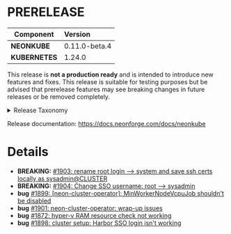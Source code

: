 # PRERELEASE

| Component       | Version                |
| --------------- | :--------------------- |
| **NEONKUBE**    | 0.11.0-beta.4    |
| **KUBERNETES**  | 1.24.0  |

This release is **not a production ready** and is intended to introduce new features and fixes.  This release is suitable for testing purposes but be advised that prerelease  features may see breaking changes in future releases or be removed completely.

<details>
<summary>Release Taxonomy</summary>

| Release Type | Usage                   | Description                                                                        |
| :----------: | :---------------------: | :--------------------------------------------------------------------------------- |
| **ALPHA**    | private&nbsp;testing    | Used internally and potentially provided to specific users for testing purposes    |
| **BETA**     | public&nbsp;testing     | Early release with no guarantee that we won't make breaking changes before release |
| **PREVIEW**  | public&nbsp;testing     | More stable early release.  Release breaking changes are less likely than **BETA** |
| **RC**       | release&nbsp;candidate  | Nearly ready for a stable production release                                       |
| **STABLE**   | production              | Ready for production                                                               |

</details>

Release documentation: https://docs.neonforge.com/docs/neonkube

# Details

* **BREAKING:** [#1903: rename root login --> system and save ssh certs locally as sysadmin@CLUSTER](https://github.com/nforgeio/neonKUBE/issues/1903)
* **BREAKING:** [#1904: Change SSO username: root --> sysadmin](https://github.com/nforgeio/neonKUBE/issues/1904)
* **bug** [#1899: [neon-cluster-operator]: MinWorkerNodeVcpuJob shouldn't be disabled](https://github.com/nforgeio/neonKUBE/issues/1899)
* **bug** [#1901: neon-cluster-operator: wrap-up issues](https://github.com/nforgeio/neonKUBE/issues/1901)
* **bug** [#1872: hyper-v RAM resource check not working](https://github.com/nforgeio/neonKUBE/issues/1872)
* **bug** [#1898: cluster setup: Harbor SSO login isn't working](https://github.com/nforgeio/neonKUBE/issues/1898)
